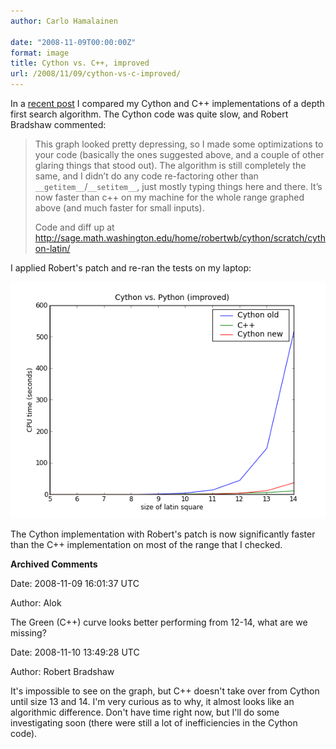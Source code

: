 ```yaml
---
author: Carlo Hamalainen

date: "2008-11-09T00:00:00Z"
format: image
title: Cython vs. C++, improved
url: /2008/11/09/cython-vs-c-improved/
---
```

In a [recent post](http://carlo-hamalainen.net/blog/2008/03/04/cython-vs-c/) I compared my Cython and C++ implementations of a depth first search algorithm. The Cython code was quite slow, and Robert Bradshaw commented:

> This graph looked pretty depressing, so I made some optimizations to your code (basically the ones suggested above, and a couple of other glaring things that stood out). The algorithm is still completely the same, and I didn’t do any code re-factoring other than ``__getitem__``/``__setitem__``, just mostly typing things here and there. It’s now faster than c++ on my machine for the whole range graphed above (and much faster for small inputs).
> 
> Code and diff up at <http://sage.math.washington.edu/home/robertwb/cython/scratch/cython-latin/>

I applied Robert's patch and re-ran the tests on my laptop:

![](/stuff/myfiles/cython-vs-cpp-new.png) 

The Cython implementation with Robert's patch is now significantly faster than the C++ implementation on most of the range that I checked.

**Archived Comments**

Date: 2008-11-09 16:01:37 UTC

Author: Alok

The Green (C++) curve looks better performing from 12-14, what are we missing?

Date: 2008-11-10 13:49:28 UTC

Author: Robert Bradshaw

It's impossible to see on the graph, but C++ doesn't take over from Cython until size 13 and 14. I'm very curious as to why, it almost looks like an algorithmic difference. Don't have time right now, but I'll do some investigating soon (there were still a lot of inefficiencies in the Cython code).
